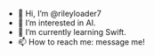 - 👋 Hi, I’m @rileyloader7
- 👀 I’m interested in AI. 
- 🌱 I’m currently learning Swift. 
- 📫 How to reach me: message me! 
